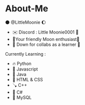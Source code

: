 # About-Me
🌑 @LittleMoonie 🌔
- ✉️ Discord : Little Moonie0001 📩
- 🌟Your friendly Moon enthusiast🌙
- 🌿 Down for collabs as a learner 🍃


Currently Learning : 
* 🔥 Python               
* 💖 Javascript                  
* 🍃 Java
* 🚽 HTML & CSS
* 🪠 C++
* 🪫 C#
* 🚮 MySQL
